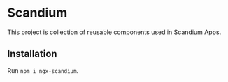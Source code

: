 # Scandium

This project is collection of reusable components used in Scandium Apps.

## Installation

Run `npm i ngx-scandium`.